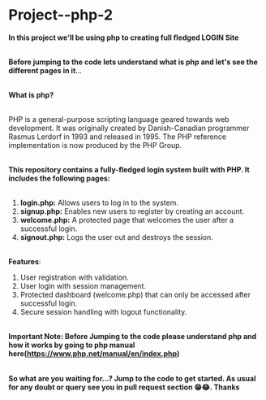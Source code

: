 # Project--php-2

<table>
  
**In this project we'll be using php to creating full fledged LOGIN Site** <br></br>


**Before jumping to the code lets understand what is php and let's see the different pages in it**...<br></br>

**What is php?** <br></br>

PHP is a general-purpose scripting language geared towards web development. It was originally created by Danish-Canadian programmer Rasmus Lerdorf in 1993 and released in 1995.
The PHP reference implementation is now produced by the PHP Group.<br></br>


**This repository contains a fully-fledged login system built with PHP. It includes the following pages:** <br></br>

1. **login.php:** Allows users to log in to the system.<br>
2. **signup.php:** Enables new users to register by creating an account.<br>
3. **welcome.php:** A protected page that welcomes the user after a successful login.<br>
4. **signout.php:** Logs the user out and destroys the session.<br></br>

**Features**:<br>
1. User registration with validation.<br>
2. User login with session management.<br>
3. Protected dashboard (welcome.php) that can only be accessed after successful login.<br>
4. Secure session handling with logout functionality.<br></br>


**Important Note: Before Jumping to the code please understand php and how it works by going to php manual here(https://www.php.net/manual/en/index.php)**

</table>

**So what are you waiting for...? Jump to the code to get started. As usual for any doubt or query see you in pull request section 😁😂. Thanks**



